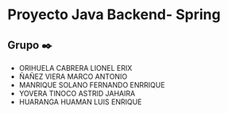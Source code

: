 # Proyecto Java Backend- Spring
## Grupo  ✒️
* 	ORIHUELA 	CABRERA	LIONEL ERIX
* 	ÑAÑEZ	VIERA	MARCO ANTONIO
* 	MANRIQUE	SOLANO	FERNANDO ENRRIQUE
* 	YOVERA	TINOCO	ASTRID JAHAIRA
* 	HUARANGA HUAMAN LUIS ENRIQUE
